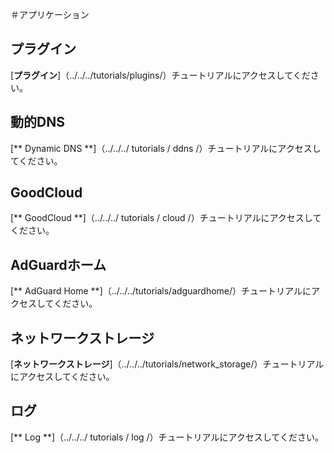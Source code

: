 ＃アプリケーション

## プラグイン

[**プラグイン**]（../../../tutorials/plugins/）チュートリアルにアクセスしてください。

## 動的DNS

[** Dynamic DNS **]（../../../ tutorials / ddns /）チュートリアルにアクセスしてください。

## GoodCloud

[** GoodCloud **]（../../../ tutorials / cloud /）チュートリアルにアクセスしてください。

## AdGuardホーム

[** AdGuard Home **]（../../../tutorials/adguardhome/）チュートリアルにアクセスしてください。

## ネットワークストレージ

[**ネットワークストレージ**]（../../../tutorials/network_storage/）チュートリアルにアクセスしてください。

## ログ

[** Log **]（../../../ tutorials / log /）チュートリアルにアクセスしてください。